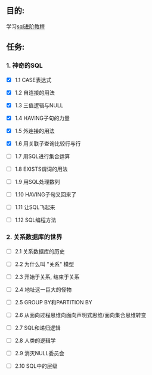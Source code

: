 ## 目的:
学习[sql进阶教程](https://book.douban.com/subject/27194738//)

## 任务:

### 1. 神奇的SQL
- [x] 1.1 CASE表达式

- [x] 1.2 自连接的用法

- [x] 1.3 三值逻辑与NULL

- [x] 1.4 HAVING子句的力量

- [x] 1.5 外连接的用法

- [x] 1.6 用关联子查询比较行与行

- [ ] 1.7 用SQL进行集合运算

- [ ] 1.8 EXISTS谓词的用法

- [ ] 1.9 用SQL处理数列

- [ ] 1.10 HAVING子句又回来了

- [ ] 1.11 让SQL飞起来

- [ ] 1.12 SQL编程方法

### 2. 关系数据库的世界

- [ ] 2.1 关系数据库的历史

- [ ] 2.2 为什么叫 "关系" 模型

- [ ] 2.3 开始于关系, 结束于关系

- [ ] 2.4 地址这一巨大的怪物

- [ ] 2.5 GROUP BY和PARTITION BY

- [ ] 2.6 从面向过程思维向面向声明式思维/面向集合思维转变

- [ ] 2.7 SQL和递归逻辑

- [ ] 2.8 人类的逻辑学

- [ ] 2.9 消灭NULL委员会

- [ ] 2.10 SQL中的层级 
